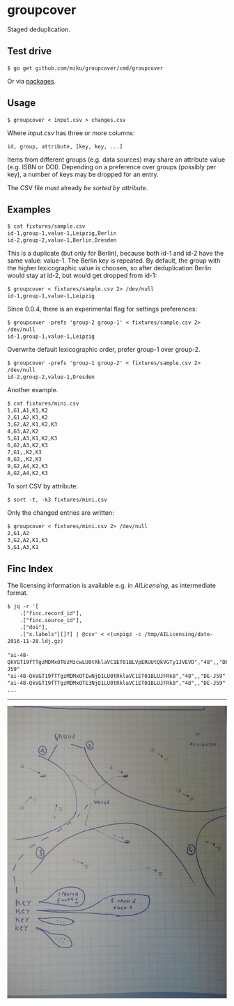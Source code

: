 groupcover
==========

Staged deduplication.

Test drive
----------

```shell
$ go get github.com/miku/groupcover/cmd/groupcover
```

Or via [packages](https://github.com/miku/groupcover/releases).

Usage
-----

```shell
$ groupcover < input.csv > changes.csv
```

Where *input.csv* has three or more columns:

```
id, group, attribute, [key, key, ...]
```

Items from different groups (e.g. data sources) may share an attribute value
(e.g. ISBN or DOI). Depending on a preference over groups (possibly per key),
a number of keys may be dropped for an entry.

The CSV file *must* already *be sorted by attribute*.

Examples
--------

```shell
$ cat fixtures/sample.csv
id-1,group-1,value-1,Leipzig,Berlin
id-2,group-2,value-1,Berlin,Dresden
```

This is a duplicate (but only for Berlin), because both id-1 and id-2 have the
same value: value-1. The Berlin key is repeated. By default, the group with
the higher lexicographic value is choosen, so after deduplication Berlin would
stay at id-2, but would get dropped from id-1:

```shell
$ groupcover < fixtures/sample.csv 2> /dev/null
id-1,group-1,value-1,Leipzig
```

Since 0.0.4, there is an experimental flag for settings preferences:

```
$ groupcover -prefs 'group-2 group-1' < fixtures/sample.csv 2> /dev/null
id-1,group-1,value-1,Leipzig
```

Overwrite default lexicographic order, prefer group-1 over group-2.

```
$ groupcover -prefs 'group-1 group-2' < fixtures/sample.csv 2> /dev/null
id-2,group-2,value-1,Dresden
```

Another example.

```shell
$ cat fixtures/mini.csv
1,G1,A1,K1,K2
2,G1,A2,K1,K2
3,G2,A2,K1,K2,K3
4,G3,A2,K2
5,G1,A3,K1,K2,K3
6,G2,A3,K2,K3
7,G1,,K2,K3
8,G2,,K2,K3
9,G2,A4,K2,K3
A,G2,A4,K2,K3
```

To sort CSV by attribute:

```shell
$ sort -t, -k3 fixtures/mini.csv
```

Only the changed entries are written:

```shell
$ groupcover < fixtures/mini.csv 2> /dev/null
2,G1,A2
3,G2,A2,K1,K3
5,G1,A3,K1
```

Finc Index
----------

The licensing information is available e.g. in *AILicensing*, as intermediate
format.

```shell
$ jq -r '[
    .["finc.record_id"],
    .["finc.source_id"],
    .["doi"],
    .["x.labels"][]?] | @csv' < <(unpigz -c /tmp/AILicensing/date-2016-11-28.ldj.gz)

"ai-48-QkVGT19fTTgzMDMxOTUzMzcwLU0tRklaVC1ET01BLVpERUUtQkVGTy1JVEVD","48",,"DE-J59"
"ai-48-QkVGT19fTTgzMDMxOTIwNjQ1LU0tRklaVC1ET01BLUJFRk8","48",,"DE-J59"
"ai-48-QkVGT19fTTgzMDMxOTE3NjQ1LU0tRklaVC1ET01BLUJFRk8","48",,"DE-J59"
...

```

----

![](sketch.jpg)
